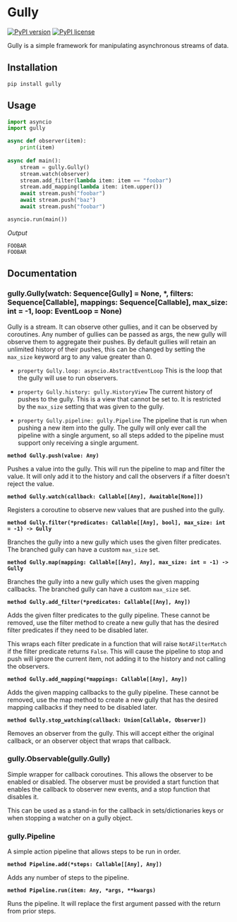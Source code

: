 # Gully

[![PyPI version](https://img.shields.io/pypi/v/gully?color=informational&style=flat-square)](https://pypi.python.org/pypi/gully/)
[![PyPI license](https://img.shields.io/pypi/l/gully?style=flat-square&color=orange)](https://lbesson.mit-license.org/)

Gully is a simple framework for manipulating asynchronous streams of data.

## Installation
```shell
pip install gully
```

## Usage
```python
import asyncio
import gully

async def observer(item):
    print(item)
    
async def main():
    stream = gully.Gully()
    stream.watch(observer)
    stream.add_filter(lambda item: item == "foobar")
    stream.add_mapping(lambda item: item.upper())
    await stream.push("foobar")
    await stream.push("baz")
    await stream.push("foobar")

asyncio.run(main())
```
*Output*
```
FOOBAR
FOOBAR
```
## Documentation

### gully.Gully(watch: Sequence[Gully] = None, *, filters: Sequence[Callable], mappings: Sequence[Callable], max_size: int = -1, loop: EventLoop = None)

Gully is a stream. It can observe other gullies, and it can be observed by coroutines. Any number of gullies can be passed as args, the new gully will observe them to aggregate their pushes. By default gullies will retain an unlimited history of their pushes, this can be changed by setting the `max_size` keyword arg to any value greater than 0. 

- `property Gully.loop: asyncio.AbstractEventLoop` This is the loop that the gully will use to run observers.

- `property Gully.history: gully.HistoryView` The current history of pushes to the gully. This is a view that cannot be set to. It is restricted by the `max_size` setting that was given to the gully.

- `property Gully.pipeline: gully.Pipeline` The pipeline that is run when pushing a new item into the gully. The gully will only ever call the pipeline with a single argument, so all steps added to the pipeline must support only receiving a single argument.

**`method Gully.push(value: Any)`**

Pushes a value into the gully. This will run the pipeline to map and filter the value. It will only add it to the history and call the observers if a filter doesn't reject the value.

**`method Gully.watch(callback: Callable[[Any], Awaitable[None]])`**

Registers a coroutine to observe new values that are pushed into the gully.

**`method Gully.filter(*predicates: Callable[[Any], bool], max_size: int = -1) -> Gully`**

Branches the gully into a new gully which uses the given filter predicates. The branched gully can have a custom `max_size` set.

**`method Gully.map(mapping: Callable[[Any], Any], max_size: int = -1) -> Gully`**

Branches the gully into a new gully which uses the given mapping callbacks. The branched gully can have a custom `max_size` set.

**`method Gully.add_filter(*predicates: Callable[[Any], Any])`**

Adds the given filter predicates to the gully pipeline. These cannot be removed, use the filter method to create a new gully that has the desired filter predicates if they need to be disabled later.

This wraps each filter predicate in a function that will raise `NotAFilterMatch` if the filter predicate returns `False`. This will cause the pipeline to stop and push will ignore the current item, not adding it to the history and not calling the observers.

**`method Gully.add_mapping(*mappings: Callable[[Any], Any])`**

Adds the given mapping callbacks to the gully pipeline. These cannot be removed, use the map method to create a new gully that has the desired mapping callbacks if they need to be disabled later.

**`method Gully.stop_watching(callback: Union[Callable, Observer])`**

Removes an observer from the gully. This will accept either the original callback, or an observer object that wraps that callback.

### gully.Observable(gully.Gully)

Simple wrapper for callback coroutines. This allows the observer to be enabled or disabled. The observer must be provided a start function that enables the callback to observer new events, and a stop function that disables it.

This can be used as a stand-in for the callback in sets/dictionaries keys or when stopping a watcher on a gully object.

### gully.Pipeline

A simple action pipeline that allows steps to be run in order.

**`method Pipeline.add(*steps: Callable[[Any], Any])`**

Adds any number of steps to the pipeline.

**`method Pipeline.run(item: Any, *args, **kwargs)`**

Runs the pipeline. It will replace the first argument passed with the return from prior steps.
